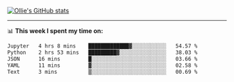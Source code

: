 <!--
**icedpanda/icedpanda** is a ✨ _special_ ✨ repository because its `README.md` (this file) appears on your GitHub profile.

Here are some ideas to get you started:

- 🔭 I’m currently working on ...
- 🌱 I’m currently learning ...
- 👯 I’m looking to collaborate on ...
- 🤔 I’m looking for help with ...
- 💬 Ask me about ...
- 📫 How to reach me: ...
- 😄 Pronouns: ...
- ⚡ Fun fact: ...
-->
[![Ollie's GitHub stats](https://github-readme-stats-icedpanda.vercel.app/api?username=icedpanda&count_private=true&show_icons=true)](https://github.com/icedpanda)

---
📊 **This week I spent my time on:**
<!--START_SECTION:waka-->

```txt
Jupyter   4 hrs 8 mins    █████████████▓░░░░░░░░░░░   54.57 %
Python    2 hrs 53 mins   █████████▓░░░░░░░░░░░░░░░   38.03 %
JSON      16 mins         █░░░░░░░░░░░░░░░░░░░░░░░░   03.66 %
YAML      11 mins         ▓░░░░░░░░░░░░░░░░░░░░░░░░   02.58 %
Text      3 mins          ▒░░░░░░░░░░░░░░░░░░░░░░░░   00.69 %
```

<!--END_SECTION:waka-->
